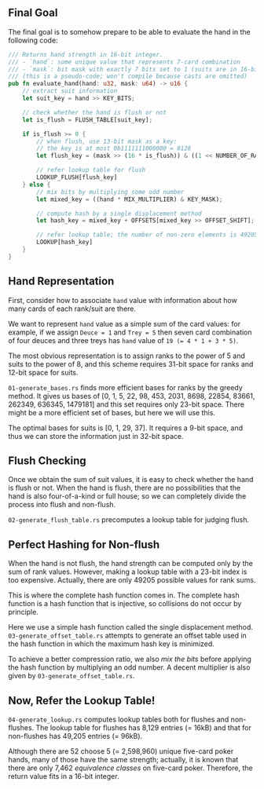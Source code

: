 ## Final Goal

The final goal is to somehow prepare to be able to evaluate the hand in the following code:

```rust
/// Returns hand strength in 16-bit integer.
/// - `hand`: some unique value that represents 7-card combination
/// - `mask`: bit mask with exactly 7 bits set to 1 (suits are in 16-bit groups)
/// (this is a pseudo-code; won't compile because casts are omitted)
pub fn evaluate_hand(hand: u32, mask: u64) -> u16 {
    // extract suit information
    let suit_key = hand >> KEY_BITS;

    // check whether the hand is flush or not
    let is_flush = FLUSH_TABLE[suit_key];

    if is_flush >= 0 {
        // when flush, use 13-bit mask as a key:
        // the key is at most 0b1111111000000 = 8128
        let flush_key = (mask >> (16 * is_flush)) & ((1 << NUMBER_OF_RANKS) - 1);

        // refer lookup table for flush
        LOOKUP_FLUSH[flush_key]
    } else {
        // mix bits by multiplying some odd number
        let mixed_key = ((hand * MIX_MULTIPLIER) & KEY_MASK);

        // compute hash by a single displacement method
        let hash_key = mixed_key + OFFSETS[mixed_key >> OFFSET_SHIFT];

        // refer lookup table; the number of non-zero elements is 49205
        LOOKUP[hash_key]
    }
}
```

## Hand Representation

First, consider how to associate `hand` value with information about how many cards of each rank/suit are there.

We want to represent `hand` value as a simple sum of the card values: for example, if we assign `Deuce = 1` and `Trey = 5` then seven card combination of four deuces and three treys has `hand` value of `19 (= 4 * 1 + 3 * 5)`.

The most obvious representation is to assign ranks to the power of 5 and suits to the power of 8, and this scheme requires 31-bit space for ranks and 12-bit space for suits.

`01-generate_bases.rs` finds more efficient bases for ranks by the greedy method. It gives us bases of [0, 1, 5, 22, 98, 453, 2031, 8698, 22854, 83661, 262349, 636345, 1479181] and this set requires only 23-bit space. There might be a more efficient set of bases, but here we will use this.

The optimal bases for suits is [0, 1, 29, 37]. It requires a 9-bit space, and thus we can store the information just in 32-bit space.

## Flush Checking

Once we obtain the sum of suit values, it is easy to check whether the hand is flush or not. When the hand is flush, there are no possibilities that the hand is also four-of-a-kind or full house; so we can completely divide the process into flush and non-flush.

`02-generate_flush_table.rs` precomputes a lookup table for judging flush.

## Perfect Hashing for Non-flush

When the hand is not flush, the hand strength can be computed only by the sum of rank values. However, making a lookup table with a 23-bit index is too expensive. Actually, there are only 49205 possible values for rank sums.

This is where the complete hash function comes in. The complete hash function is a hash function that is injective, so collisions do not occur by principle.

Here we use a simple hash function called the single displacement method. `03-generate_offset_table.rs` attempts to generate an offset table used in the hash function in which the maximum hash key is minimized.

To achieve a better compression ratio, we also *mix the bits* before applying the hash function by multiplying an odd number. A decent multiplier is also given by `03-generate_offset_table.rs`.

## Now, Refer the Lookup Table!

`04-generate_lookup.rs` computes lookup tables both for flushes and non-flushes. The lookup table for flushes has 8,129 entries (= 16kB) and that for non-flushes has 49,205 entries (= 96kB).

Although there are 52 choose 5 (= 2,598,960) unique five-card poker hands, many of those have the same strength; actually, it is known that there are only 7,462 *equivalence classes* on five-card poker. Therefore, the return value fits in a 16-bit integer.
